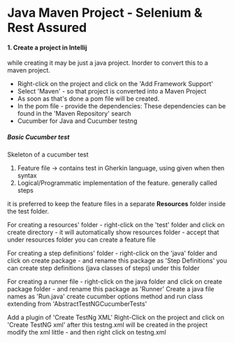 # Java Maven Project - Selenium & Rest Assured
#### 1. Create a project in Intellij
while creating it may be just a java project.
Inorder to convert this to a maven project.
- Right-click on the project and click on the 'Add Framework Support'
- Select 'Maven' - so that project is converted into a Maven Project
- As soon as that's done a pom file will be created.
- In the pom file - provide the dependencies: 
These dependencies can be found in the 'Maven Repository' search
- Cucumber for Java and Cucumber testng

##### Basic Cucumber test
Skeleton of a cucumber test
1. Feature file -> contains test in Gherkin language, using given when then syntax
2. Logical/Programmatic implementation of the feature. generally called steps

it is preferred to keep the feature files in a separate **Resources** folder inside the test folder.

For creating a resources' folder - right-click on the 'test' folder and click on create directory - it will automatically show resources folder - accept that
under resources folder you can create a feature file

For creating a step definitions' folder - right-click on the 'java' folder and click on create package - and rename this package as 'Step Definitions'
you can create step definitions (java classes of steps) under this folder

For creating a runner file - right-click on the java folder and click on create package folder - and rename this package as 'Runner'
Create a java file names as 'Run.java'
create cucumber options method and run class extending from 'AbstractTestNGCucumberTests'

Add a plugin of 'Create TestNg XML'
Right-Click on the project and click on 'Create TestNG xml'
after this testng.xml will be created in the project
modify the xml little - and then right click on testng.xml 


